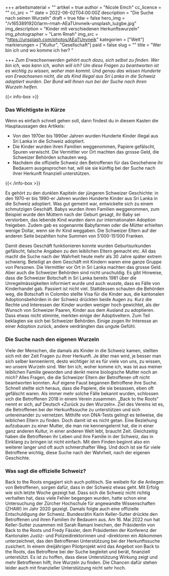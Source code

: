 +++
arbeitsmaterial = ""
artikel = true
author = "Nicole Emch"
cc_licence = ""
cc_src = ""
date = 2022-06-02T04:00:00Z
description = "Die Suche nach seinen Wurzeln"
draft = true
fdw = false
hero_img = "/v1653891920/larm-rmah-AEaTUnvneik-unsplash_luzgbe.jpg"
img_description = "Kinder mit verschiedenen Herkunftswurzeln"
img_photographer = "Larm Rmah"
img_src = "https://unsplash.com/photos/AEaTUnvneik"
kategorien = ["Welt"]
markierungen = ["Kultur", "Gesellschaft"]
paid = false
slug = ""
title = "Wer bin ich und wo komme ich her? "

+++
_Zum Erwachsenwerden gehört auch dazu, sich selbst zu finden. Wer bin ich, was kann ich, wohin will ich? Um diese Fragen zu beantworten ist es wichtig zu wissen, woher man kommt. Und genau das wissen Hunderte von Erwachsenen nicht, die als Kind illegal aus Sri Lanka in die Schweiz adoptiert wurden. Der Bund will Ihnen nun bei der Suche nach ihren Wurzeln helfen._

{{< info-box >}} <h3>Das Wichtigste in Kürze</h3>

<p>Wenn es einfach schnell gehen soll, dann findest du in diesem Kasten die Hauptaussagen des Artikels:</p>

<ul>

<li>Von den 1970er bis 1990er Jahren wurden Hunderte Kinder illegal aus Sri Lanka in die Schweiz adoptiert.</li>

<li>Die Kinder wurden ihren Familien weggenommen, Papiere gefälscht, Spuren verwischt. Die Vermittler vor Ort machten das grosse Geld, die Schweizer Behörden schauten weg.</li>

<li>Nachdem die offizielle Schweiz den Betroffenen für das Geschehene ihr Bedauern ausgesprochen hat, will sie sie künftig bei der Suche nach ihrer Herkunft finanziell unterstützen.</li>

</ul> {{< /info-box >}}

Es gehört zu den dunklen Kapiteln der jüngeren Schweizer Geschichte: in den 1970-er bis 1990-er Jahren wurden Hunderte Kinder aus Sri Lanka in die Schweiz adoptiert. Was gut gemeint war, entwickelte sich zu einem schmutzigen Geschäft. Babys wurden ihren Familien weggenommen, zum Beispiel wurde den Müttern nach der Geburt gesagt, ihr Baby sei verstorben, das lebende Kind wurden dann zur internationalen Adoption freigeben. Zudem gab es sogenannte Babyfarmen oder die Mütter erhielten wenige Dollar, wenn sie ihr Kind weggaben. Die Schweizer Eltern auf der anderen Seite bezahlten hohe Summen von 5’000-15’000 Franken.

Damit dieses Geschäft funktionieren konnte wurden Geburtsurkunden gefälscht, falsche Angaben zu den leiblichen Eltern gemacht etc. All das macht die Suche nach der Wahrheit heute mehr als 30 Jahre später extrem schwierig. Beteiligt an dem Geschäft mit Kindern waren eine ganze Gruppe von Personen. Die Vermittler vor Ort in Sri Lanka machten das grosse Geld. Aber auch die Schweizer Behörden sind nicht unschuldig. Es gibt Hinweise, dass die Schweizer Botschaft in Sri Lanka bereits 1981 über die Unregelmässigkeiten informiert wurde und auch wusste, dass es Fälle von Kinderhandel gab. Passiert ist nicht viel. Stattdessen schauten die Behörden weg, die Botschaft in Colombo stellte Visa für die Kinder aus, die kantonalen Adoptionsbehörden in der Schweiz drückten beide Augen zu. Kurz die Rechte und Interessen der Kinder wurden weniger hoch gewichtet, als der Wunsch von Schweizer Paaren, Kinder aus dem Ausland zu adoptieren. Dass etwas nicht stimmte, merkten einige der Adoptiveltern. Zum Teil beklagten sie sich bei Schweizer Behörden. Einige zogen Ihr Interesse an einer Adoption zurück, andere verdrängten das ungute Gefühl.

### Die Suche nach den eigenen Wurzeln

Viele der Menschen, die damals als Kinder in die Schweiz kamen, stellten sich mit der Zeit Fragen zu ihrer Herkunft. Je älter man wird, je besser man sich selber kennenlernt, desto wichtiger ist es für viele von uns, zu wissen, wo unsere Wurzeln sind. Wer bin ich, woher komme ich, was ist aus meiner leiblichen Familie geworden und denkt meine biologische Mutter noch an mich? Alles Fragen, die die Schweizer Eltern der Betroffenen oft nicht beantworten konnten. Auf eigene Faust begannen Betroffene ihre Suche. Schnell stellte sich heraus, dass die Papiere, die sie besassen, eben oft gefälscht waren. Als immer mehr solche Fälle bekannt wurden, schlossen sich die Betroffenen 2018 in einem Verein zusammen. „Back to the Roots“ nennt er sich, auf Deutsch «Zurück zu den Wurzeln». Ziel des Vereins ist es, die Betroffenen bei der Herkunftssuche zu unterstützen und sich untereinander zu vernetzen. Mithilfe von DNA-Tests gelingt es teilweise, die leiblichen Eltern zu finden. Doch damit ist es nicht getan. Eine Beziehung aufzubauen zu einer Mutter, die man nie kennengelernt hat, die in einer ganz anderen Kultur, in einer anderen Welt lebt, braucht Zeit. Gleichzeitig haben die Betroffenen ihr Leben und ihre Familie in der Schweiz, das in Einklang zu bringen ist nicht einfach. Mit dem Finden beginnt also ein weiterer langer und oft auch schmerzhafter Weg. Und doch ist sie für viele Betroffene wichtig, diese Suche nach der Wahrheit, nach der eigenen Geschichte.

### Was sagt die offizielle Schweiz?

Back to the Roots engagiert sich auch politisch. Sie weibeln für die Anliegen von Betroffenen, sorgen dafür, dass in der Schweiz etwas geht. Mit Erfolg wie sich letzte Woche gezeigt hat. Dass sich die Schweiz nicht richtig verhalten hat, dass viele Fehler begangen wurden, hatte schon eine Untersuchung der Zürcher Hochschule für angewandte Wissenschaften (ZHAW) im Jahr 2020 gezeigt. Damals folgte auch eine offizielle Entschuldigung der Schweiz. Bundesrätin Karin Keller-Sutter drückte den Betroffenen und ihren Familien ihr Bedauern aus. Am 16. Mai 2022 nun hat Keller-Sutter zusammen mit Sarah Ramani Ineichen, der Präsidentin von Back to the Roots und Fredy Fässler, dem Präsidenten der Konferenz der Kantonalen Justiz- und Polizeidirektorinnen und -direktoren ein Abkommen unterzeichnet, das den Betroffenen Unterstützung bei der Herkunftssuche zusichert. In einem dreijährigen Pilotprojekt wird das Angebot von Back to the Roots, das Betroffene bei der Suche begleitet und berät, finanziell unterstützt. Es ist zu hoffen, dass diese Unterstützung Wirkung zeigt und mehr Betroffenen hilft, ihre Wurzeln zu finden. Die Chancen dafür stehen leider auch mit finanzieller Unterstützung nicht sehr hoch.
